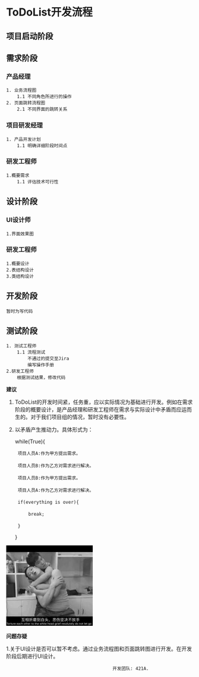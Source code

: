 # ToDoList开发流程
 ## 项目启动阶段
 ## 需求阶段
 ### 产品经理
    1. 业务流程图
        1.1 不同角色所进行的操作
    2. 页面跳转流程图
        2.1 不同界面的跳转关系
### 项目研发经理
    1. 产品开发计划
        1.1 明确详细阶段时间点
### 研发工程师
    1.概要需求
        1.1 评估技术可行性
 ## 设计阶段
### UI设计师
    1.界面效果图
### 研发工程师
    1.概要设计
    2.表结构设计
    3.类结构设计
 ## 开发阶段
    暂时为写代码
 ## 测试阶段

    1. 测试工程师
        1.1 流程测试
            不通过的提交至Jira
            编写操作手册
    2.研发工程师
        根据测试结果，修改代码

**建议**

1. ToDoList的开发时间紧，任务重，应以实际情况为基础进行开发。例如在需求阶段的概要设计，是产品经理和研发工程师在需求与实际设计中矛盾而应运而生的。对于我们项目组的情况，暂时没有必要性。
2. 以矛盾产生推动力。具体形式为：


    while(True){

        项目人员A:作为甲方提出需求。
    
        项目人员B:作为乙方对需求进行解决。

        项目人员B:作为甲方提出需求。
    
        项目人员A:作为乙方对需求进行解决。

        if(everything is over){

            break;

        }
    }

![avatar](images/yaojiang.jpg)

  **问题存疑**

  1.关于UI设计是否可以暂不考虑。通过业务流程图和页面跳转图进行开发。在开发阶段后期进行UI设计。


                                            开发团队: 421A.
